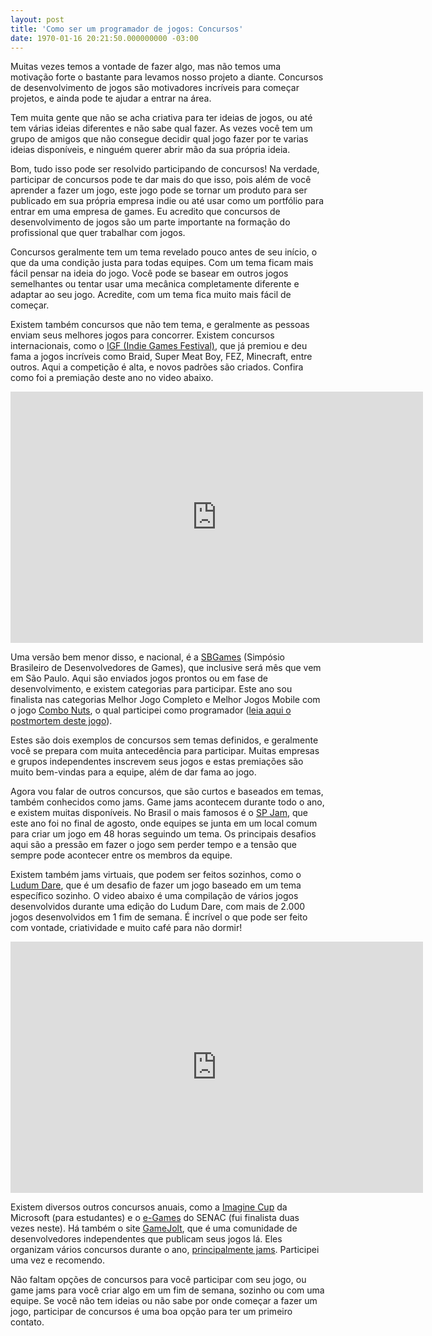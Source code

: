```yaml
---
layout: post
title: 'Como ser um programador de jogos: Concursos'
date: 1970-01-16 20:21:50.000000000 -03:00
---
```


Muitas vezes temos a vontade de fazer algo, mas não temos uma motivação forte o bastante para levamos nosso projeto a diante. Concursos de desenvolvimento de jogos são motivadores incríveis para começar projetos, e ainda pode te ajudar a entrar na área.

Tem muita gente que não se acha criativa para ter ideias de jogos, ou até tem várias ideias diferentes e não sabe qual fazer. As vezes você tem um grupo de amigos que não consegue decidir qual jogo fazer por te varias ideias disponíveis, e ninguém querer abrir mão da sua própria ideia.

Bom, tudo isso pode ser resolvido participando de concursos! Na verdade, participar de concursos pode te dar mais do que isso, pois além de você aprender a fazer um jogo, este jogo pode se tornar um produto para ser publicado em sua própria empresa indie ou até usar como um portfólio para entrar em uma empresa de games. Eu acredito que concursos de desenvolvimento de jogos são um parte importante na formação do profissional que quer trabalhar com jogos. 

Concursos geralmente tem um tema revelado pouco antes de seu início, o que da uma condição justa para todas equipes. Com um tema ficam mais fácil pensar na ideia do jogo. Você pode se basear em outros jogos semelhantes ou tentar usar uma mecânica completamente diferente e adaptar ao seu jogo. Acredite, com um tema fica muito mais fácil de começar.

Existem também concursos que não tem tema, e geralmente as pessoas enviam seus melhores jogos para concorrer. Existem concursos internacionais, como o [IGF (Indie Games Festival)](http://www.igf.com/ "IGF"), que já premiou e deu fama a jogos incríveis como Braid, Super Meat Boy, FEZ, Minecraft, entre outros. Aqui a competição é alta, e novos padrões são criados. Confira como foi a premiação deste ano no video abaixo.

<span class="embed-youtube" style="text-align:center; display: block;"><iframe allowfullscreen="true" class="youtube-player" frameborder="0" height="402" src="http://www.youtube.com/embed/471mQPw9fwM?version=3&rel=1&fs=1&autohide=2&showsearch=0&showinfo=1&iv_load_policy=1&wmode=transparent" type="text/html" width="660"></iframe></span>

Uma versão bem menor disso, e nacional, é a [SBGames](http://www.sbgames.org/sbgames2013/ "SBGames") (Simpósio Brasileiro de Desenvolvedores de Games), que inclusive será mês que vem em São Paulo. Aqui são enviados jogos prontos ou em fase de desenvolvimento, e existem categorias para participar. Este ano sou finalista nas categorias Melhor Jogo Completo e Melhor Jogos Mobile com o jogo [Combo Nuts](http://gamedeveloper.com.br/postmortem-combo-nuts/ "Combo Nuts"), o qual participei como programador ([leia aqui o postmortem deste jogo](http://gamedeveloper.com.br/postmortem-combo-nuts/ "Combo Nuts")).

Estes são dois exemplos de concursos sem temas definidos, e geralmente você se prepara com muita antecedência para participar. Muitas empresas e grupos independentes inscrevem seus jogos e estas premiações são muito bem-vindas para a equipe, além de dar fama ao jogo.

Agora vou falar de outros concursos, que são curtos e baseados em temas, também conhecidos como jams. Game jams acontecem durante todo o ano, e existem muitas disponíveis. No Brasil o mais famosos é o [SP Jam](http://www.spjam.com.br/ "SP Jam"), que este ano foi no final de agosto, onde equipes se junta em um local comum para criar um jogo em 48 horas seguindo um tema. Os principais desafios aqui são a pressão em fazer o jogo sem perder tempo e a tensão que sempre pode acontecer entre os membros da equipe.

Existem também jams virtuais, que podem ser feitos sozinhos, como o [Ludum Dare](http://www.ludumdare.com/compo/ "Ludum Dare"), que é um desafio de fazer um jogo baseado em um tema específico sozinho. O video abaixo é uma compilação de vários jogos desenvolvidos durante uma edição do Ludum Dare, com mais de 2.000 jogos desenvolvidos em 1 fim de semana. É incrível o que pode ser feito com vontade, criatividade e muito café para não dormir!

<span class="embed-youtube" style="text-align:center; display: block;"><iframe allowfullscreen="true" class="youtube-player" frameborder="0" height="402" src="http://www.youtube.com/embed/TyCvfE7gNjw?version=3&rel=1&fs=1&autohide=2&showsearch=0&showinfo=1&iv_load_policy=1&wmode=transparent" type="text/html" width="660"></iframe></span>

Existem diversos outros concursos anuais, como a [Imagine Cup](http://www.imaginecup.com/ "Imagine Cup") da Microsoft (para estudantes) e o [e-Games](http:///www.sp.senac.br/egames "e-Games") do SENAC (fui finalista duas vezes neste). Há também o site [GameJolt](http://gamejolt.com/ "GameJolt"), que é uma comunidade de desenvolvedores independentes que publicam seus jogos lá. Eles organizam vários concursos durante o ano, [principalmente jams](http://gamejolt.com/community/jams/ "Jams"). Participei uma vez e recomendo.

Não faltam opções de concursos para você participar com seu jogo, ou game jams para você criar algo em um fim de semana, sozinho ou com uma equipe. Se você não tem ideias ou não sabe por onde começar a fazer um jogo, participar de concursos é uma boa opção para ter um primeiro contato.


